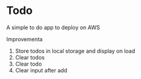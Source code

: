 # Todo
A simple to do app to deploy on AWS

Improvementa
1. Store todos in local storage and display on load
2. Clear todos
3. Clear todo
4. Clear input after add